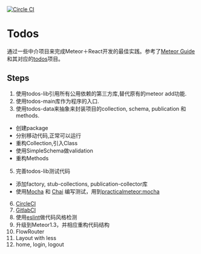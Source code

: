 [![Circle CI](https://circleci.com/gh/wmzhai/todos.svg?style=svg)](https://circleci.com/gh/wmzhai/todos)

# Todos

通过一些中介项目来完成Meteor＋React开发的最佳实践。参考了[Meteor Guide](http://guide.meteor.com/)和其对应的[todos](https://github.com/meteor/todos)项目。

## Steps

1. 使用todos-lib引用所有公用依赖的第三方库,替代原有的meteor add功能.
2. 使用todos-main库作为程序的入口.
3. 使用todos-data来抽象来封装项目的collection, schema, publication 和 methods.
  * 创建package
  * 分别移动代码,正常可以运行
  * 重构Collection,引入Class
  * 使用SimpleSchema做validation
  * 重构Methods
5. 完善todos-lib测试代码
  * 添加factory, stub-collections, publication-collector库
  * 使用[Mocha](http://mochajs.org/) 和 [Chai](http://chaijs.com/) 编写测试，用到[practicalmeteor:mocha](https://atmospherejs.com/practicalmeteor/mocha)
6. [CircleCI](https://circleci.com)
7. [GitlabCI]()
8. 使用[eslint](http://csspod.com/getting-started-with-eslint/)做代码风格检测
9. 升级到Meteor1.3，并相应重构代码结构
10. FlowRouter
11. Layout with less
12. home, login, logout
